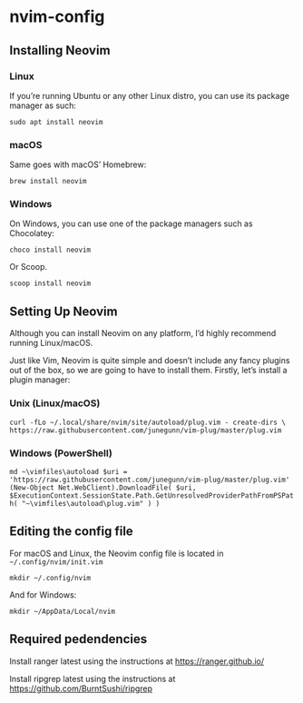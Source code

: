 # nvim-config

## **Installing Neovim**

### **Linux**

If you’re running Ubuntu or any other Linux distro, you can use its package manager as such:

`sudo apt install neovim`

### **macOS**

Same goes with macOS’ Homebrew:

`brew install neovim`

### **Windows**

On Windows, you can use one of the package managers such as Chocolatey:

`choco install neovim`

Or Scoop.

`scoop install neovim`

## **Setting Up Neovim**

Although you can install Neovim on any platform, I’d highly recommend running Linux/macOS.

Just like Vim, Neovim is quite simple and doesn’t include any fancy plugins out of the box, so we are going to have to install them. Firstly, let’s install a plugin manager:

### **Unix (Linux/macOS)**

`curl -fLo ~/.local/share/nvim/site/autoload/plug.vim - create-dirs \
 https://raw.githubusercontent.com/junegunn/vim-plug/master/plug.vim`
 
### **Windows (PowerShell)**

`md ~\vimfiles\autoload
$uri = 'https://raw.githubusercontent.com/junegunn/vim-plug/master/plug.vim'
(New-Object Net.WebClient).DownloadFile(
  $uri,
  $ExecutionContext.SessionState.Path.GetUnresolvedProviderPathFromPSPath(
    "~\vimfiles\autoload\plug.vim"
  )
)`

## **Editing the config file**

For macOS and Linux, the Neovim config file is located in `~/.config/nvim/init.vim`

`mkdir ~/.config/nvim`

And for Windows:

`mkdir ~/AppData/Local/nvim`

## **Required pedendencies**
Install ranger latest using the instructions at https://ranger.github.io/

Install ripgrep latest using the instructions at https://github.com/BurntSushi/ripgrep
